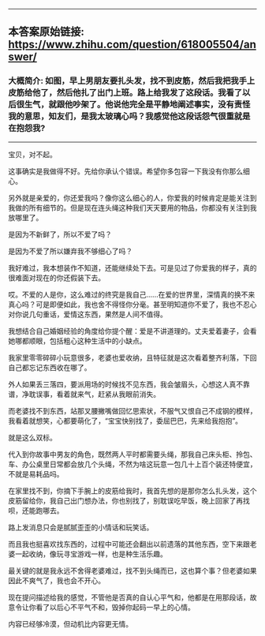 ----------------------------------------
## 本答案原始链接: https://www.zhihu.com/question/618005504/answer/
### 大概简介: 如图，早上男朋友要扎头发，找不到皮筋，然后我把我手上皮筋给他了，然后他扎了出门上班。路上给我发了这段话。我看了以后很生气，就跟他吵架了。他说他完全是平静地阐述事实，没有责怪我的意思，知友们，是我太玻璃心吗？我感觉他这段话怨气很重就是在抱怨我?
----------------------------------------
宝贝，对不起。

这事确实是我做得不好。先给你承认个错误。希望你多包容一下我没有你那么细心。

另外就是亲爱的，你还爱我吗？像你这么细心的人，你爱我的时候肯定是能关注到我做的所有细节的。但是现在连头绳这种我们天天要用的物品，你都没有关注到我放哪里了。

是因为不新鲜了，所以不爱了吗？

是因为不爱了所以嫌弃我不够细心了吗？

我好难过，我本想装作不知道，还能继续处下去。可是见过了你爱我的样子，真的很难面对现在的你还假装下去。

哎。不爱的人是你，这么难过的终究是我自己......在爱的世界里，深情真的换不来真心吗？可是即便如此，我也舍不得怪你分毫。甚至明知道你不爱了，我也不忍心对你说几句重话，爱情这东西，果然是人间不值得。

我想结合自己婚姻经验的角度给你提个醒：爱是不讲道理的。丈夫爱着妻子，会看她哪都顺眼，包括粗心这种生活中的小缺点。




我家里零零碎碎小玩意很多，老婆也爱收纳，且特征就是这次看着整齐利落，下回自己都忘记东西收在哪了。




外人如果丢三落四，要派用场的时候找不见东西，我会皱眉头，心想这人真不靠谱，净耽误事，看着就来气，赶紧从我眼前消失。




而老婆找不到东西，站那叉腰撇嘴做回忆思索状，不服气又恨自己不成钢的模样，我看着就想笑，心都要萌化了，“宝宝快别找了，委屈巴巴，先来给我抱抱”。




就是这么双标。




代入到你故事中男友的角色，既然两人平时都需要头绳，那我自己床头柜、拎包、车、办公桌里日常都会放几个头绳，不然为啥这玩意一包几十上百个装还特便宜，不就是易耗品吗。




在家里找不到，你摘下手腕上的皮筋给我时，我首先想的是那你怎么扎头发，这个皮筋留给你，我自己出门想办法，你也别找了，别耽误吃早饭，晚上回家了再找呗，还能跑哪去。




路上发消息只会是腻腻歪歪的小情话和玩笑话。




而且我也挺喜欢找东西的，过程中可能还会翻出以前遗落的其他东西，空下来跟老婆一起收纳，像玩寻宝游戏一样，也是种生活乐趣。




最关键的就是我永远不舍得老婆难过，找不到头绳而已，这也算个事？但老婆如果因此不爽气了，我也会不开心。




现在提问描述给我的感觉，不管他是否真的自认心平气和，他都是在用那段话，故意令让你看了以后心不平气不和，毁掉你起码一早上的心情。




内容已经够冷漠，但动机比内容更无情。